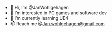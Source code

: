 - 👋 Hi, I’m @JanWohlgehagen
- 👀 I’m interested in PC games and software dev
- 🌱 I’m currently learning UE4
- 📫 Reach me @Jan.wohlgehagen@gmail.com

<!---
JanWohlgehagen/JanWohlgehagen is a ✨ special ✨ repository because its `README.md` (this file) appears on your GitHub profile.
You can click the Preview link to take a look at your changes.
--->
